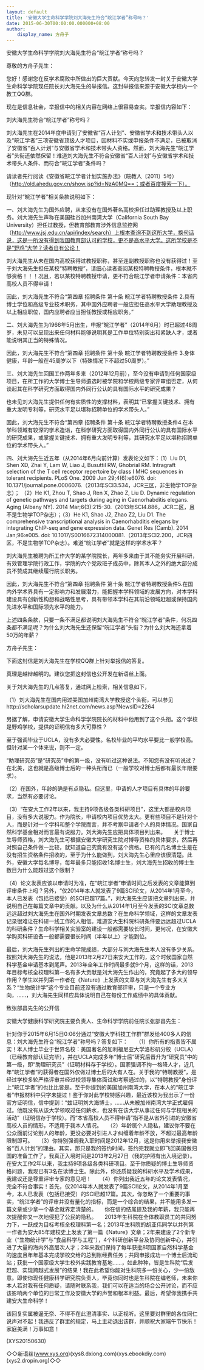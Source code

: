 ```yaml
---
layout: default
title: '安徽大学生命科学学院刘大海先生符合“皖江学者”称号吗？'
date: 2015-06-30T00:00:00.000000+08:00
author:
    display_name: 方舟子
---
```


安徽大学生命科学学院刘大海先生符合“皖江学者”称号吗？

尊敬的方舟子先生：

您好！感谢您在反学术腐败中所做出的巨大贡献。今天向您转发一封关于安徽大学生命科学学院现任院长刘大海先生的举报信。这封举报信来源于安徽大学校内一个教工QQ群。

现在是信息社会，举报信中的相关内容在网络上很容易查实。举报信内容如下：

刘大海先生符合“皖江学者”称号吗？

刘大海先生在2014年度申请到了安徽省“百人计划”、安徽省学术和技术带头人以及“皖江学者”三项安徽省顶级人才项目，因材料不实或申报条件不满足，已被取消了安徽省“百人计划”与安徽省学术和技术带头人资格。然而，刘大海先生“皖江学者”头衔还依然保留！难道刘大海先生不符合安徽省“百人计划”与安徽省学术和技术带头人条件、而符合“皖江学者”条件吗？

请读者先行阅读《安徽省皖江学者计划实施办法》（皖教人〔2011〕5号）（http://old.ahedu.gov.cn/show.jsp?id=NzA0MQ==；或者百度搜索一下）。

现针对“皖江学者”相关条款说明如下：

一、刘大海先生为国外应聘，从来没有在国外著名高校担任过助理教授及以上职务。刘大海先生声称在美国硅谷加州南湾大学（California South Bay University）担任过教授，但教育部教育涉外信息监控网（http://www.jsj.edu.cn/api/index/search）上根本查询不到这所大学，换句话说，这是一所没有得到我国教育部认可的学校，更不是高水平大学。这所学校是不是“野鸡”大学？读者自有公论！

刘大海先生从未在国内高校获得过教授职称，甚至连副教授职称也没有获得过！至于刘大海先生担任某校“特聘教授”，请细心读者查阅某校特聘教授条件，根本就不够资格！！！况且，若以某校特聘教授申请，更不符合皖江学者申请条件：本省内高校人员不得申请！

因此，刘大海先生不符合“第四章 招聘条件 第十条 皖江学者特聘教授条件 2.具有博士学位和高级专业技术职务，其中国外应聘者一般应担任高水平大学助理教授及以上相应职位，国内应聘者应当担任教授或相应职务。”

二、刘大海先生为1966年5月出生，申报“皖江学者”（2014年6月）时已超过48周岁，未见可以呈现出来任何材料能够说明其是工作单位特别突出和紧缺人才，或者能说明其正当的特殊情况。

因此，刘大海先生不符合“第四章 招聘条件 第十条 皖江学者特聘教授条件 3.身体健康，年龄一般在45周岁以下（特殊情况下不超过50周岁）。”

三、刘大海先生回国工作两年多来（2012年12月前），至今没有申请到任何国家级项目，在所工作的大学博士生导师遴选时被学院和学校两级专家评审组否定，从何谈起其在科学研究方面取得国内外同行公认的具有国际水平的研究成果？

也未见刘大海先生提供任何有实质性的支撑材料，表明其“已掌握关键技术、拥有重大发明专利等，研究水平足以堪称招聘单位的学术带头人。”

因此，刘大海先生不符合“第四章 招聘条件 第十条 皖江学者特聘教授条件4.在本学科领域有较深的学术造诣，在科学研究方面取得国内外同行公认的具有国际水平的研究成果，或掌握关键技术、拥有重大发明专利等，其研究水平足以堪称招聘单位的学术带头人。”

四、刘大海先生近五年（从2014年6月向前计算）发表论文如下：（1）Liu D1, Shen XD, Zhai Y, Lam W, Liao J, Busuttil RW, Ghobrial RM. Intragraft selection of the T cell receptor repertoire by class I MHC sequences in tolerant recipients. PLoS One. 2009 Jun 29;4(6):e6076. doi: 10.1371/journal.pone.0006076.（2013年SCI3.534，JCR三区，非生物学TOP杂志）； （2）He K1, Zhou T, Shao J, Ren X, Zhao Z, Liu D. Dynamic regulation of genetic pathways and targets during aging in Caenorhabditis elegans. Aging (Albany NY). 2014 Mar;6(3):215-30.（2013年SCI4.886，JCR二区，且不是生物学TOP杂志）；（3）He K1, Shao J2, Zhao Z2, Liu D1. The comprehensive transcriptional analysis in Caenorhabditis elegans by integrating ChIP-seq and gene expression data. Genet Res (Camb). 2014 Jan;96:e005. doi: 10.1017/S0016672314000081.（2013年SCI2.200，JCR四区，不是生物学TOP杂志）。难道“皖江学者”就是这样的学术水平？

刘大海先生被聘为所工作大学的某学院院长，两年多来由于其不能务实开展科研，有效管理学院行政工作，学院的六个党政班子成员中，除其本人之外的绝大部分成员不赞成其继续履行院长职务。

因此，刘大海先生不符合“第四章 招聘条件 第十条 皖江学者特聘教授条件5.在国内外学术界具有一定影响力和发展潜力，能把握本学科领域的发展方向，对本学科建设具有创新性构想和战略性思考，具有带领本学科在其前沿领域赶超或保持国内先进水平和国际领先水平的能力。

上述四条条款，只要一条不满足都说明刘大海先生不符合“皖江学者”条件，何况四条都不满足呢？为什么刘大海先生还保留“皖江学者”头衔？为什么刘大海还拿着50万的年薪？

方舟子先生：

下面这封信是刘大海先生在学校QQ群上针对举报信的答复。

真理是越辩越明的。建议您把这封信也公开发在新语丝上面。

关于刘大海先生的几点答复，通过网上检索，相关信息如下，

（1）刘大海先生在国内用过美国加州南湾大学教授这个头衔，可以参见http://scholarsupdate.hi2net.com/news.asp?NewsID=2264

另据了解，申请安徽大学生命科学学院院长的材料中他用到了这个头衔。这个学校是野鸡学校，提供的证明信有多大可靠性？

至于强调毕业于UCLA，没有多大必要性。名校毕业的平均水平要比一般学校高。但针对某一个体来说，则不一定。

“助理研究员”是“研究员”中的第一级，没有听过这种说法。不知您有没有听说过？在北美，这也就是高级博士后的一种头衔而已（一般学校对博士后都有最长年限要求）。

（2）在国外，年龄的确是有点隐私。但这里，申请的人才项目有具体的年龄要求，当然有必要讨论。

（3）“在安大工作2年以来，我主持9项各级各类科研项目”，这里大都是校内项目，没有多大说服力。作为院长，申请校内项目优势太大。更有些项目不是针对个人，而是针对一个学科和整个学院而言，并不考察申请者个人的具体情况。国家自然科学基金相对而言最有说服力。刘大海先生应把具体项目列出来。　　关于博士生导师资格，刘大海先生可根据安徽大学研究生院对博导资格的具体要求，然后再对照自己条件做一比较，就知道自己究竟有没有这个资格。已有的几名博士生是在没有招生资格条件招收的，至于为什么能做到，刘大海先生心里应该很清楚。此外，安徽大学每名博导，每年最多只能招收1名博士生，刘大海先生招收的博士生数目为什么能超过这个限制？

（4）论文发表应该以申请时为准，在“皖江学者”申请时间之后发表的文章能算到评审条件上吗？另外，“仅2014年本人就发表了9篇SCI论文，从2014年1月至今，本人已发表（包括已接受）的SCI已超17篇。”，刘大海先生应该把文章列出来，并说明自己在每篇文章中的贡献。以及为什么从2014年1月至今发表的SCI文章总数远远超过刘大海先生在国外时期发表文章总数？在生命科学领域，这样的文章发表记录很难让在科研一线工作的人相信。难道安大生科院科研条件要远远超过UCLA的科研条件？生命科学相关实验室的建设一般都需要较长时间，更何况，在安徽大学购买科研设备一般都需要很长时间（半年以上）才能到位。

最后，刘大海先生列出的生命学院成绩，大部分与刘大海先生本人没有多少关系。按照刘大海先生的说法，他是2013年2月27日来安大工作的，这个时候国家自然科学基金申请基本到尾声。2013年全年工作时间最多就9个月，这样的话，2013年目标考核全校理科第一名有多大贡献是刘大海先生作出的，究竟起了多大的领导作用？学生以并列第一作者在《Nature》上发表的文章与刘大海先生有多大关系？“生物统计学”这个专业目前还没有通过教育部评审，只是一个专业方向，......，刘大海先生同样应具体说明自己在每份工作成绩中的具体贡献。

致张部昌先生的公开信

安徽大学健康科学研究院主要负责人、生命科学学院前任院长张部昌先生：

针对你于2015年6月15日0:06分通过“安徽大学科技工作群”群发给400多人的信息：刘大海先生符合“皖江学者”称号吗？答复如下：　　（1）你所有的指责皆不属实！本人博士毕业于世界名校：美国著名的加利福尼亚大学洛杉矶分校（UCLA）（已经教育部认证完毕），并在UCLA完成多年“博士后”研究后晋升为“研究员”中的第一级，即“助理研究员”（证明材料存于学校）。国家强调不拘一格降人才，近几年“皖江学者”的获得者在国外仅做过博士后的大有人在。关于我的“特聘教授”，是经过学校多轮严格评审并经过校领导集体面试和考察通过的，以“特聘教授”身份评上“皖江学者”的也比比皆是。至于你提到的美国加州南湾大学，在本人的“皖江学者”申报材料中只字未提过！鉴于你对此学校特感兴趣，最近该校为我出示了一份官方证明信，信中提到：“兹证明刘大海博士，……从未被加州南湾大学正式雇佣过。他既没有从该大学领取过任何薪水，也没有在该大学从事过任何与学校相关的活动”（证明信存于学校）。而“本省高校人员不得申请”指不是从省外引进的安徽省高校人员的情形，不适用于我本人情况。　　（2）年龄属个人隐私，建议你不要在公众面前讨论别人的年龄，更没必要对引进人才纠缠着年龄不放，不超过最高年龄限制即可。　　（3）你特别强调我入职时间是2012年12月，这是你用来举报我安徽省“百人计划”的理由。其实，那只是我的签约时间，签约完我就立即飞回美国做归国的准备工作了，我真正入境时间是2013年2月27日（我的护照有出入境记录）。在安大工作2年以来，我主持9项各级各类科研项目。至于你质疑的博士生导师资格问题，我现已有3名在读博士生。除此外，你还质疑我的科研水平及学术成果，我建议还是尊重评审专家的意见吧！　　（4）你列出我近五年的论文发表情况，完全不符合事实！首先，仅2014年本人就发表了9篇SCI论文，从2014年1月至今，本人已发表（包括已接受）的SCI已超17篇。其次，你忽略了一个重要的事实，“皖江学者”的评审并没有量化的指标，而是一个综合的结果，并不能用多发一篇文章或少拿一个基金就界定清楚的。　　你在信的结尾提及我的年薪，我只能再次提醒你又一次地侵犯了公民的隐私。　　2013年生科院在全体教职员工的共同努力下，一跃成为目标考核全校理科第一名；2013年生科院的胡亚伟同学以并列第一作者为安大85年建校史上发表了第一篇《Nature》文章；2年来建设了2个新专业（“生物统计学”与“食品科学与工程”），4个科研创新平台及协同创新中心，并引进了大量的海内外高层次人才；2年来我们保持了每年获批8项国家自然科学基金的速度且年年基本完成学校交给的总到账经费任务；共同申报成功一个博士后流动站；获批一个国家级大学生校外实践教育基地……，如此种种，皆是生科院“后发赶超、实现跨越式发展”的结果！我在此希望你能对生科院多一份关心，少一份敌意。即使你现任健康科学研究院负责人，毕竟你同时也是生科院在编老师，未来你本人若对我有任何质疑，请随时联系我，我们可以在适当的场合公开讨论，而不应该影响两个单位的日常工作及安徽大学的声誉和根本利益。最后，希望你我携手共建安大生命科学！

该回复实属被逼无奈、不得不在此澄清事实、以正视听。这里要对群里的各位同仁说声对不起！我违反了群里的规定，马上主动退出该群，并顺祝大家端午节快乐！家庭美满！万事如意！

(XYS20150630)

◇◇新语丝(www.xys.org)(xys8.dxiong.com)(xys.ebookdiy.com)(xys2.dropin.org)◇◇

